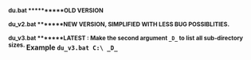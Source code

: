 <b><sup>du.bat **********OLD VERSION</br>
<br>du_v2.bat *******NEW VERSION, SIMPLIFIED WITH LESS BUG POSSIBLITIES.</br>
<br>du_v3.bat *******LATEST : Make the second argument ```_D_``` to list all sub-directory sizes. </sup>Example ```du_v3.bat C:\ _D_```
